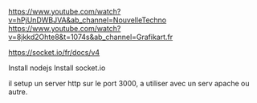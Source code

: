 
https://www.youtube.com/watch?v=hPjUnDWBJVA&ab_channel=NouvelleTechno
https://www.youtube.com/watch?v=8jkkd2Ohte8&t=1074s&ab_channel=Grafikart.fr

https://socket.io/fr/docs/v4

Install nodejs
Install socket.io

il setup un server http  sur le port 3000, a utiliser avec un serv apache ou autre.